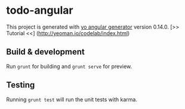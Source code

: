 # todo-angular

This project is generated with [yo angular generator](https://github.com/yeoman/generator-angular)
version 0.14.0.
[>> Tutorial <<] (http://yeoman.io/codelab/index.html)

## Build & development

Run `grunt` for building and `grunt serve` for preview.

## Testing

Running `grunt test` will run the unit tests with karma.
